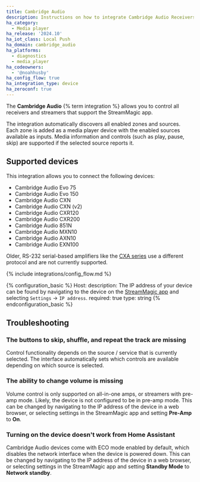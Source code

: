 ```yaml
---
title: Cambridge Audio
description: Instructions on how to integrate Cambridge Audio Receivers into Home Assistant.
ha_category:
  - Media player
ha_release: '2024.10'
ha_iot_class: Local Push
ha_domain: cambridge_audio
ha_platforms:
  - diagnostics
  - media_player
ha_codeowners:
  - '@noahhusby'
ha_config_flow: true
ha_integration_type: device
ha_zeroconf: true
---
```


The **Cambridge Audio** {% term integration %} allows you to control all receivers and streamers that support the StreamMagic app.

The integration automatically discovers all enabled zones and sources. Each zone is added as a media player device with the enabled sources available as inputs. Media information and controls (such as play, pause, skip) are supported if the selected source reports it.

## Supported devices

This integration allows you to connect the following devices:

- Cambridge Audio Evo 75
- Cambridge Audio Evo 150
- Cambridge Audio CXN
- Cambridge Audio CXN (v2)
- Cambridge Audio CXR120
- Cambridge Audio CXR200
- Cambridge Audio 851N
- Cambridge Audio MXN10
- Cambridge Audio AXN10
- Cambridge Audio EXN100

Older, RS-232 serial-based amplifiers like the [CXA series](https://www.cambridgeaudio.com/usa/en/products/hi-fi/cx-series-2/cxa81)
use a different protocol and are not currently supported.

{% include integrations/config_flow.md %}

{% configuration_basic %}
Host:
    description: The IP address of your device can be found by navigating to the device on the [StreamMagic app](https://www.cambridgeaudio.com/usa/en/products/streammagic) and selecting `Settings` → `IP address`.
    required: true
    type: string
{% endconfiguration_basic %}

## Troubleshooting

### The buttons to skip, shuffle, and repeat the track are missing

Control functionality depends on the source / service that is currently selected.
The interface automatically sets which controls are available depending on which source is selected.

### The ability to change volume is missing

Volume control is only supported on all-in-one amps, or streamers with pre-amp mode.
Likely, the device is not configured to be in pre-amp mode.
This can be changed by navigating to the IP address of the device in a web browser,
or selecting settings in the StreamMagic app and setting **Pre-Amp** to **On**.

### Turning on the device doesn't work from Home Assistant

Cambridge Audio devices come with ECO mode enabled by default, which disables the network interface when
the device is powered down. This can be changed by navigating to the IP address of the device in a web browser,
or selecting settings in the StreamMagic app and setting **Standby Mode** to **Network standby**.
